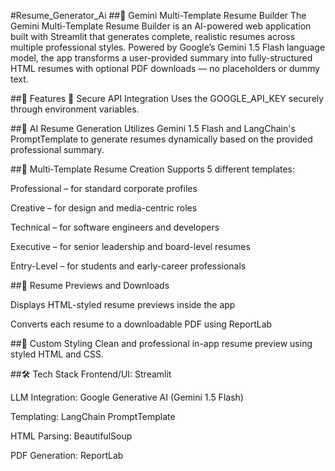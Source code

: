 #Resume_Generator_Ai
##📄 Gemini Multi-Template Resume Builder
The Gemini Multi-Template Resume Builder is an AI-powered web application built with Streamlit that generates complete, realistic resumes across multiple professional styles. Powered by Google’s Gemini 1.5 Flash language model, the app transforms a user-provided summary into fully-structured HTML resumes with optional PDF downloads — no placeholders or dummy text.

##🚀 Features
🔐 Secure API Integration
Uses the GOOGLE_API_KEY securely through environment variables.

##🧠 AI Resume Generation
Utilizes Gemini 1.5 Flash and LangChain's PromptTemplate to generate resumes dynamically based on the provided professional summary.

##📄 Multi-Template Resume Creation
Supports 5 different templates:

Professional – for standard corporate profiles

Creative – for design and media-centric roles

Technical – for software engineers and developers

Executive – for senior leadership and board-level resumes

Entry-Level – for students and early-career professionals

##📎 Resume Previews and Downloads

Displays HTML-styled resume previews inside the app

Converts each resume to a downloadable PDF using ReportLab

##🎨 Custom Styling
Clean and professional in-app resume preview using styled HTML and CSS.

##🛠️ Tech Stack
Frontend/UI: Streamlit

LLM Integration: Google Generative AI (Gemini 1.5 Flash)

Templating: LangChain PromptTemplate

HTML Parsing: BeautifulSoup

PDF Generation: ReportLab


